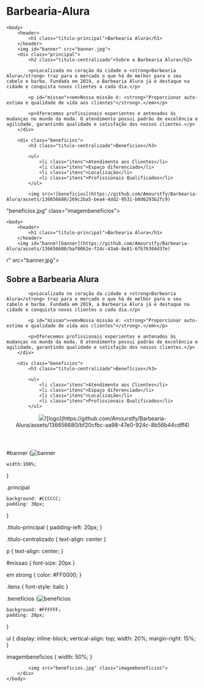 # Barbearia-Alura

<title>Produtos - Barbearia Alura</title>
<link rel=”stylesheet” href=”Produtos.css”>
<!DOCTYPE html>
<html lang="pt-br">
	<head>
		<meta charset="UTF-8">
		<title>Barbearia Alura</title>
		<link rel="stylesheet" href="style.css">
	</head>

	<body>
		<header>
			<h1 class="titulo-principal">Barbearia Alura</h1>
		</header>
		<img id="banner" src="banner.jpg">
		<div class="principal">
			<h2 class="titulo-centralizado">Sobre a Barbearia Alura</h2>
	 
			<p>Localizada no coração da cidade a <strong>Barbearia Alura</strong> traz para o mercado o que há de melhor para o seu cabelo e barba. Fundada em 2019, a Barbearia Alura já é destaque na cidade e conquista novos clientes a cada dia.</p>

			<p id="missao"><em>Nossa missão é: <strong>"Proporcionar auto-estima e qualidade de vida aos clientes"</strong>.</em></p>

			<p>Oferecemos profissionais experientes e antenados às mudanças no mundo da moda. O atendimento possui padrão de excelência e agilidade, garantindo qualidade e satisfação dos nossos clientes.</p>
		</div>

		<div class="beneficios">
			<h3 class="titulo-centralizado">Benefícios</h3>

			<ul>
				<li class="itens">Atendimento aos Clientes</li>
				<li class="itens">Espaço diferenciado</li>
				<li class="itens">Localização</li>
				<li class="itens">Profissionais Qualificados</li>
			</ul>

			<img src=![beneficios](https://github.com/Amourstfy/Barbearia-Alura/assets/136656680/269c2ba5-bea4-4dd2-9531-b0d6293b2fc9)
"beneficios.jpg" class="imagembeneficios">
		</div>
	</body>
</html><!DOCTYPE html>
<html lang="pt-br">
	<head>
		<meta charset="UTF-8">
		<title>Barbearia Alura</title>
		<link rel="stylesheet" href="style.css">
	</head>

	<body>
		<header>
			<h1 class="titulo-principal">Barbearia Alura</h1>
		</header>
		<img id="banne![banner](https://github.com/Amourstfy/Barbearia-Alura/assets/136656680/baf0062e-f24c-43a6-8e81-6fb76304d37e)
r" src="banner.jpg">
		<div class="principal">
			<h2 class="titulo-centralizado">Sobre a Barbearia Alura</h2>
	 
			<p>Localizada no coração da cidade a <strong>Barbearia Alura</strong> traz para o mercado o que há de melhor para o seu cabelo e barba. Fundada em 2019, a Barbearia Alura já é destaque na cidade e conquista novos clientes a cada dia.</p>

			<p id="missao"><em>Nossa missão é: <strong>"Proporcionar auto-estima e qualidade de vida aos clientes"</strong>.</em></p>

			<p>Oferecemos profissionais experientes e antenados às mudanças no mundo da moda. O atendimento possui padrão de excelência e agilidade, garantindo qualidade e satisfação dos nossos clientes.</p>
		</div>

		<div class="beneficios">
			<h3 class="titulo-centralizado">Benefícios</h3>

			<ul>
				<li class="itens">Atendimento aos Clientes</li>
				<li class="itens">Espaço diferenciado</li>
				<li class="itens">Localização</li>
				<li class="itens">Profissionais Qualificados</li>
			</ul>
<header>
<image src =”logo.png”></image>![logo](https://github.com/Amourstfy/Barbearia-Alura/assets/136656680/bf20cfbc-aa98-47e0-924c-8b56b44cdff4)
</header>

#banner {![banner](https://github.com/Amourstfy/Barbearia-Alura/assets/136656680/83622321-737c-4d8c-8aac-cbd30c406ca8)

	width:100%;
}

.principal

	background: #CCCCCC;
	padding: 30px;
}

.titulo-principal {
	padding-left: 20px;
}

.titulo-centralizado {
	text-align: center
}

p {
	text-align: center;
}

#missao {
	font-size: 20px
}

em strong {
	color: #FF0000;
}

.itens {
	font-style: italic
}

.beneficios {![beneficios](https://github.com/Amourstfy/Barbearia-Alura/assets/136656680/a7924311-9c19-475d-8742-129bab22181d)

	background: #FFFFFF;
	padding: 20px;
}

ul {
	display: inline-block;
	vertical-align: top;
	width: 20%;
	margin-right: 15%;
}

imagembeneficios {
	width: 50%;
}

			<img src="beneficios.jpg" class="imagembeneficios">
		</div>
	</body>
</html>
